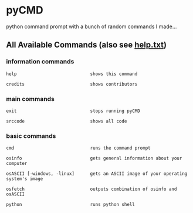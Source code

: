 # pyCMD
python command prompt with a bunch of random commands I made...

## All Available Commands (also see [help.txt](https://github.com/HYKANTUS/pyCMD/blob/main/help.txt "help file"))

### information commands

`help                            shows this command`

`credits                         shows contributors`

### main commands

`exit                            stops running pyCMD`

`srccode                         shows all code`

### basic commands

`cmd                             runs the command prompt`

`osinfo                          gets general information about your computer`

`osASCII [-windows, -linux]      gets an ASCII image of your operating system's image`

`osfetch                         outputs combination of osinfo and osASCII`

`python                          runs python shell`
